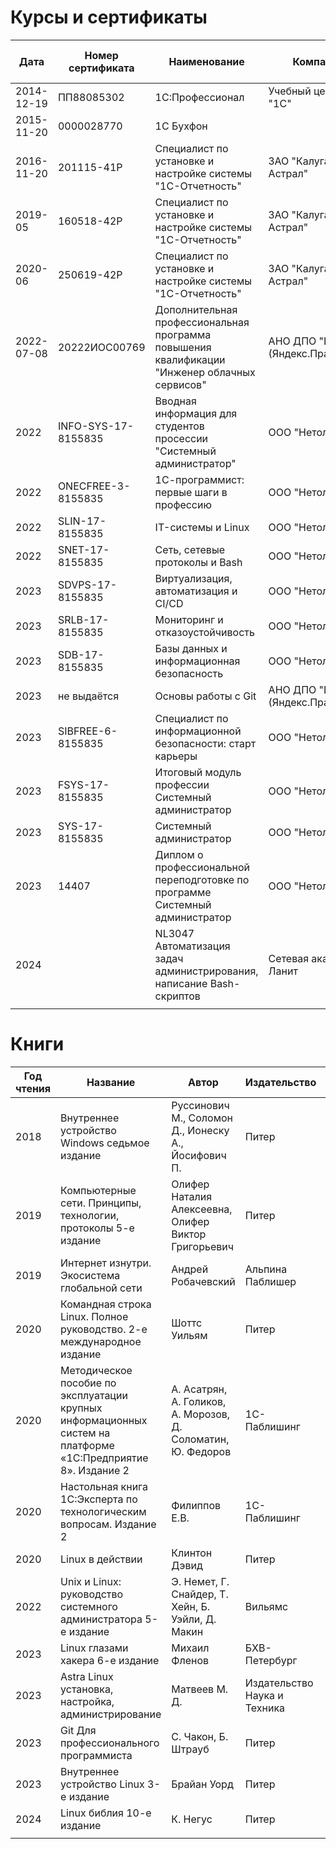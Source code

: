 # Курсы и сертификаты
|Дата|Номер сертификата|Наименование|Компания|Ссылка для скачивания|
|---|---|---|---|---|
|2014-12-19|ПП88085302|1С:Профессионал|Учебный центр ООО "1С"|[сертифкат в *.pdf](<2014/1С Профессионал.pdf>)|
|2015-11-20|0000028770|1С Бухфон||[сертифкат в *.pdf](<2015/1С-Бухфон.pdf>)|
|2016-11-20|201115-41Р|Специалист по установке и настройке системы "1С-Отчетность"|ЗАО "Калуга Астрал"|[сертифкат в *.pdf](<2016/Специалист по установке и настройке системы 1С-Отчетность 2016.pdf>)|
|2019-05|160518-42Р|Специалист по установке и настройке системы "1С-Отчетность"|ЗАО "Калуга Астрал"|[сертифкат в *.pdf](<2019/Специалист по установке и настройке системы 1С-Отчетность 2019.pdf>)|
|2020-06|250619-42Р|Специалист по установке и настройке системы "1С-Отчетность"|ЗАО "Калуга Астрал"|[сертифкат в *.pdf](<2020/Специалист по установке и настройке системы 1С-Отчетность 2020.pdf>)|
|2022-07-08|20222ИОС00769|Дополнительная профессиональная программа повышения квалификации "Инженер облачных сервисов"|АНО ДПО "ШАД" (Яндекс.Практикум)|[сертифкат в *.pdf](<2022/Инженер облачных сервисов.pdf>)|
|2022|INFO-SYS-17-8155835|Вводная информация для студентов просессии "Системный администратор"|ООО "Нетология"|[сертифкат в *.jpg](<2022/Вводная информация для студентов просессии "Системный администратор".jpg>)|
|2022|ONECFREE-3-8155835|1С-программист: первые шаги в профессию|ООО "Нетология"|[сертифкат в *.pdf](<2022/1С-программист первые шаги в профессию.pdf>)|
|2022|SLIN-17-8155835|IT-системы и Linux|ООО "Нетология"|[сертифкат в *.pdf](<2022/IT-системы и Linux.pdf>)|
|2022|SNET-17-8155835|Сеть, сетевые протоколы и Bash|ООО "Нетология"|[сертифкат в *.pdf](<2022/Сеть, сетевые протоколы и Bash.pdf>)|
|2023|SDVPS-17-8155835|Виртуализация, автоматизация и CI/CD|ООО "Нетология"|[сертифкат в *.pdf](<2023/Виртуализация, автоматизация и CI CD.pdf>)|
|2023|SRLB-17-8155835|Мониторинг и отказоустойчивость|ООО "Нетология"|[сертифкат в *.pdf](<2023/Мониторинг и отказоустойчивость.pdf>)|
|2023|SDB-17-8155835|Базы данных и информационная безопасность|ООО "Нетология"|[сертифкат в *.pdf](<2023/Базы данных и информационная безопасность.pdf>)|
|2023|не выдаётся|Основы работы с Git|АНО ДПО "ШАД" (Яндекс.Практикум)||
|2023|SIBFREE-6-8155835|Специалист по информационной безопасности: старт карьеры|ООО "Нетология"|[сертифкат в *.pdf](<2023/Специалист по информационной безопасности старт карьеры.pdf>)|
|2023|FSYS-17-8155835|Итоговый модуль профессии Системный администратор|ООО "Нетология"|[сертифкат в *.jpeg](<2023/Итоговый модуль профессии Системный администратор.jpeg>)|
|2023|SYS-17-8155835|Системный администратор|ООО "Нетология"|[сертифкат в *.pdf](<2023/Системный администратор.pdf>)|
|2023|14407|Диплом о профессиональной переподготовке по программе Системный администратор|ООО "Нетология"||
|2024||NL3047 Автоматизация задач администрирования, написание Bash-скриптов|Сетевая академия Ланит|[сертифкат в *.pdf](<2024/NL3047 Автоматизация задач администрирования, написание Bash-скриптов.pdf>)|
||||||

# Книги
|Год чтения|Название|Автор|Издательство|ISBN|Год выпуска|
|---|---|---|---|---|---|
|2018|Внутреннее устройство Windows седьмое издание|Руссинович М., Соломон Д., Ионеску А., Йосифович П. |Питер|978-5-4461-0663-9|2017|
|2019|Компьютерные сети. Принципы, технологии, протоколы 5-е издание|Олифер Наталия Алексеевна, Олифер Виктор Григорьевич|Питер|978-5-496-01967-5|2018|
|2019|Интернет изнутри. Экосистема глобальной сети|Андрей Робачевский|Альпина Паблишер|978-5-9614-4803-0|2017|
|2020|Командная строка Linux. Полное руководство. 2-е международное издание|Шоттс Уильям|Питер|978-5-4461-1430-6|2020|
|2020|Методическое пособие по эксплуатации крупных информационных систем на платформе «1С:Предприятие 8». Издание 2|А. Асатрян, А. Голиков, А. Морозов, Д. Соломатин, Ю. Федоров|1С-Паблишинг|Арт. 4601546133908|2018|
|2020|Настольная книга 1С:Эксперта по технологическим вопросам. Издание 2|Филиппов Е.В.|1С-Паблишинг|Арт. 4601546118530|2015|
|2020|Linux в действии|Клинтон Дэвид|Питер|978-5-4461-1199-2|2020|
|2022|Unix и Linux: руководство системного администратора 5-е издание|Э. Немет, Г. Снайдер, Т. Хейн, Б. Уэйли, Д. Макин|Вильямс|978-5-907144-10-1|2020|
|2023|Linux глазами хакера 6-е издание|Михаил Фленов|БХВ-Петербург|978-5-9775-6699-5|2022|
|2023|Astra Linux установка, настройка, администрирование|Матвеев М. Д.|Издательство Наука и Техника|978-5-907592-07-0|2023|
|2023|Git Для профессионального программиста|С. Чакон, Б. Штрауб|Питер|978-5-4461-1131-2|2019|
|2023|Внутреннее устройство Linux 3-е издание|Брайан Уорд|Питер|978-5-4461-3946-0|2022|
|2024|Linux библия 10-е издание|К. Негус|Питер|978-5-4461-1797-0|2023|
|||||||